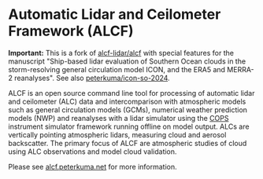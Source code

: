 Automatic Lidar and Ceilometer Framework (ALCF)
===============================================

**Important:** This is a fork of
[alcf-lidar/alcf](https://github.com/alcf-lidar/alcf) with special features for
the manuscript "Ship-based lidar evaluation of Southern Ocean clouds in the
storm-resolving general circulation model ICON, and the ERA5 and MERRA-2
reanalyses". See also
[peterkuma/icon-so-2024](https://github.com/peterkuma/icon-so-2024).

ALCF is an open source command line tool for processing of automatic lidar and
ceilometer (ALC) data and intercomparison with atmospheric models such as
general circulation models (GCMs), numerical weather prediction models (NWP) and
reanalyses with a lidar simulator using the
[COPS](https://github.com/CFMIP/COSPv2.0) instrument simulator framework running
offline on model output. ALCs are vertically pointing atmospheric lidars,
measuring cloud and aerosol backscatter. The primary focus of ALCF are
atmospheric studies of cloud using ALC observations and model cloud validation.

Please see [alcf.peterkuma.net](https://alcf.peterkuma.net) for more
information.
